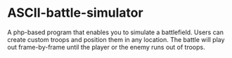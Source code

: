 # ASCII-battle-simulator
A php-based program that enables you to simulate a battlefield. Users can create custom troops and position them in any location.  The battle will play out frame-by-frame until the player or the enemy runs out of troops.
